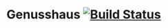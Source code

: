 # Genusshaus [![Build Status](https://travis-ci.org/smart6ate/do.genusshaus.svg?branch=master)](https://travis-ci.org/smart6ate/do.genusshaus)


# 